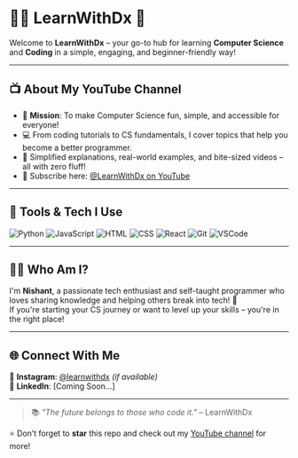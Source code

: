 # 👨‍💻 LearnWithDx 🚀

Welcome to **LearnWithDx** – your go-to hub for learning **Computer Science** and **Coding** in a simple, engaging, and beginner-friendly way!

---

## 📺 About My YouTube Channel

- 🎯 **Mission**: To make Computer Science fun, simple, and accessible for everyone!  
- 💻 From coding tutorials to CS fundamentals, I cover topics that help you become a better programmer.  
- 🧠 Simplified explanations, real-world examples, and bite-sized videos – all with zero fluff!
- 📌 Subscribe here: [@LearnWithDx on YouTube](https://www.youtube.com/@LearnWithDx)  

---

## 🔧 Tools & Tech I Use

![Python](https://img.shields.io/badge/Python-3776AB?style=for-the-badge&logo=python&logoColor=white)
![JavaScript](https://img.shields.io/badge/JavaScript-F7DF1E?style=for-the-badge&logo=javascript&logoColor=black)
![HTML](https://img.shields.io/badge/HTML-E34F26?style=for-the-badge&logo=html5&logoColor=white)
![CSS](https://img.shields.io/badge/CSS-1572B6?style=for-the-badge&logo=css3&logoColor=white)
![React](https://img.shields.io/badge/React-20232A?style=for-the-badge&logo=react&logoColor=61DAFB)
![Git](https://img.shields.io/badge/Git-F05032?style=for-the-badge&logo=git&logoColor=white)
![VSCode](https://img.shields.io/badge/VSCode-007ACC?style=for-the-badge&logo=visual-studio-code&logoColor=white)

---

## 🧑‍🎓 Who Am I?

I'm **Nishant**, a passionate tech enthusiast and self-taught programmer who loves sharing knowledge and helping others break into tech! 🎉  
If you're starting your CS journey or want to level up your skills – you're in the right place!

---

## 🌐 Connect With Me

📸 **Instagram**: [@learnwithdx](https://instagram.com/learnwithdx) *(if available)*  
💼 **LinkedIn**: [Coming Soon...]

---

> 📚 *"The future belongs to those who code it."* – LearnWithDx

⭐️ Don’t forget to **star** this repo and check out my [YouTube channel](https://www.youtube.com/@LearnWithDx) for more!

